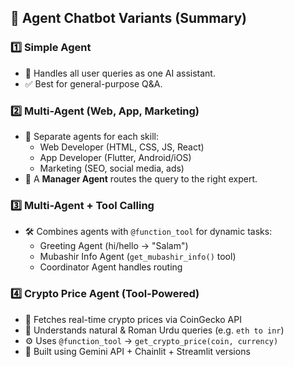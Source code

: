## 🤖 Agent Chatbot Variants (Summary)

### 1️⃣ Simple Agent
- 🧠 Handles all user queries as one AI assistant.
- ✅ Best for general-purpose Q&A.

### 2️⃣ Multi-Agent (Web, App, Marketing)
- 👥 Separate agents for each skill:
  - Web Developer (HTML, CSS, JS, React)
  - App Developer (Flutter, Android/iOS)
  - Marketing (SEO, social media, ads)
- 🧭 A **Manager Agent** routes the query to the right expert.

### 3️⃣ Multi-Agent + Tool Calling
- 🛠️ Combines agents with `@function_tool` for dynamic tasks:
  - Greeting Agent (hi/hello → "Salam")
  - Mubashir Info Agent (`get_mubashir_info()` tool)
  - Coordinator Agent handles routing

### 4️⃣ Crypto Price Agent (Tool-Powered)
- 💸 Fetches real-time crypto prices via CoinGecko API
- 🔎 Understands natural & Roman Urdu queries (e.g. `eth to inr`)
- ⚙️ Uses `@function_tool` → `get_crypto_price(coin, currency)`
- 📡 Built using Gemini API + Chainlit + Streamlit versions
